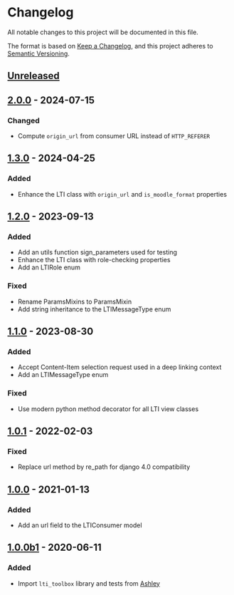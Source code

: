 # Changelog

All notable changes to this project will be documented in this file.

The format is based on [Keep a Changelog](https://keepachangelog.com/en/1.0.0/),
and this project adheres to [Semantic 
Versioning](https://semver.org/spec/v2.0.0.html).

## [Unreleased]

## [2.0.0] - 2024-07-15

### Changed

- Compute `origin_url` from consumer URL instead of `HTTP_REFERER`

## [1.3.0] - 2024-04-25

### Added

- Enhance the LTI class with `origin_url` and `is_moodle_format` properties

## [1.2.0] - 2023-09-13

### Added

- Add an utils function sign_parameters used for testing
- Enhance the LTI class with role-checking properties
- Add an LTIRole enum

### Fixed

- Rename ParamsMixins to ParamsMixin
- Add string inheritance to the LTIMessageType enum

## [1.1.0] - 2023-08-30

### Added

- Accept Content-Item selection request used in a deep linking context
- Add an LTIMessageType enum

### Fixed

- Use modern python method decorator for all LTI view classes

## [1.0.1] - 2022-02-03

### Fixed

- Replace url method by re_path for django 4.0 compatibility

## [1.0.0] - 2021-01-13

### Added

- Add an url field to the LTIConsumer model

## [1.0.0b1] - 2020-06-11

### Added

- Import `lti_toolbox` library and tests from
  [Ashley](https://github.com/openfun/ashley)

[Unreleased]: https://github.com/openfun/django-lti-toolbox/compare/v2.0.0...master
[2.0.0]: https://github.com/openfun/django-lti-toolbox/compare/v1.3.0...v2.0.0
[1.3.0]: https://github.com/openfun/django-lti-toolbox/compare/v1.2.0...v1.3.0
[1.2.0]: https://github.com/openfun/django-lti-toolbox/compare/v1.1.0...v1.2.0
[1.1.0]: https://github.com/openfun/django-lti-toolbox/compare/v1.0.1...v1.1.0
[1.0.1]: https://github.com/openfun/django-lti-toolbox/compare/v1.0.0...v1.0.1
[1.0.0]: https://github.com/openfun/django-lti-toolbox/compare/v1.0.0b1...v1.0.0
[1.0.0b1]: https://github.com/openfun/django-lti-toolbox/compare/814377082b89abd6c7e47022462aefee2399e53d...v1.0.0b1
